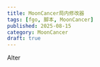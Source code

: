 ```yaml
---
title: MoonCancer局内修改器
tags: [fgo, 脚本, MoonCancer]
published: 2025-08-15
category: MoonCancer
draft: true
---
```

Alter
